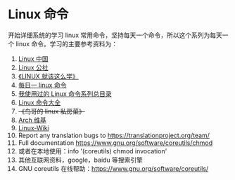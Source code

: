 # Linux 命令

开始详细系统的学习 linux 常用命令，坚持每天一个命令，所以这个系列为每天一个 linux 命令。学习的主要参考资料为：

1. [Linux 中国](https://linux.cn/)
2. [Linux 公社](https://www.linuxidc.com/)
3. [《LINUX 就该这么学》](https://www.linuxprobe.com/)
4. [每日一 linux 命令](http://www.cnblogs.com/peida/tag/每日一linux命令/)
5. [我使用过的 Linux 命令系列总目录](http://codingstandards.iteye.com/blog/786653)
6. [Linux 命令大全](https://www.runoob.com/linux/linux-command-manual.html)
7. ~~《鸟哥的 linux 私房菜》~~
8. [Arch 维基](https://wiki.archlinux.org/)
9. [Linux-Wiki](http://linux-wiki.cn/wiki/首页)
10. Report any translation bugs to <https://translationproject.org/team/>
11. Full documentation <https://www.gnu.org/software/coreutils/chmod>
12. 或者在本地使用：info '(coreutils) chmod invocation'
13. 其他互联网资料，google，baidu 等搜索引擎
14. GNU coreutils 在线帮助：<https://www.gnu.org/software/coreutils/>
